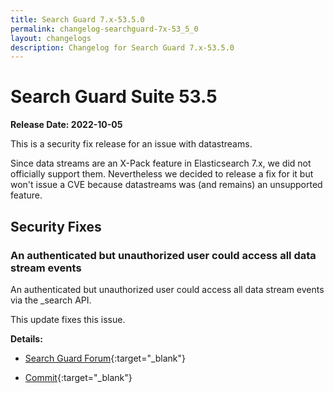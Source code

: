 ```yaml
---
title: Search Guard 7.x-53.5.0
permalink: changelog-searchguard-7x-53_5_0
layout: changelogs
description: Changelog for Search Guard 7.x-53.5.0
---
```

<!--- Copyright 2022 floragunn GmbH -->

# Search Guard Suite 53.5

**Release Date: 2022-10-05**

This is a security fix release for an issue with datastreams.

Since data streams are an X-Pack feature in Elasticsearch 7.x, we did not officially support them.
Nevertheless we decided to release a fix for it but won't issue a CVE because datastreams was (and remains) an unsupported feature.

## Security Fixes

### An authenticated but unauthorized user could access all data stream events

An authenticated but unauthorized user could access all data stream events via the _search API.

This update fixes this issue. 

**Details:**

* [Search Guard Forum](https://forum.search-guard.com/t/search-guard-incompatible-with-data-streams/2347/14){:target="_blank"}

* [Commit](https://git.floragunn.com/search-guard/search-guard-suite-enterprise/-/commit/c4df276cec95f81a82768a8fa098f35f80e1bcb5){:target="_blank"}